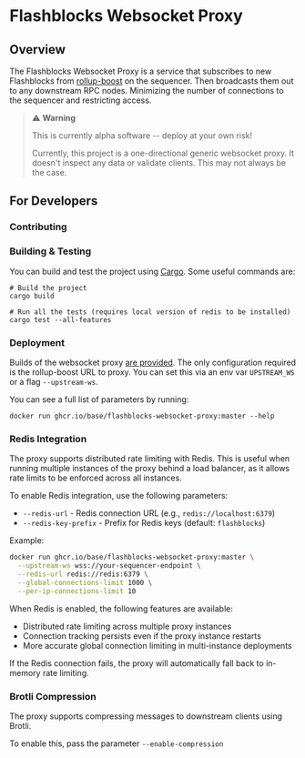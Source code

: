# Flashblocks Websocket Proxy

## Overview
The Flashblocks Websocket Proxy is a service that subscribes to new Flashblocks from
[rollup-boost](https://github.com/flashbots/rollup-boost) on the sequencer. Then broadcasts them out to any downstream 
RPC nodes. Minimizing the number of connections to the sequencer and restricting access.

> ⚠️ **Warning**
> 
> This is currently alpha software -- deploy at your own risk!
> 
> Currently, this project is a one-directional generic websocket proxy. It doesn't inspect any data or validate clients.
> This may not always be the case.

## For Developers

### Contributing

### Building & Testing
You can build and test the project using [Cargo](https://doc.rust-lang.org/cargo/). Some useful commands are:
```
# Build the project
cargo build

# Run all the tests (requires local version of redis to be installed)
cargo test --all-features
```

### Deployment
Builds of the websocket proxy [are provided](https://github.com/base/flashblocks-websocket-proxy/pkgs/container/flashblocks-websocket-proxy).
The only configuration required is the rollup-boost URL to proxy. You can set this via an env var `UPSTREAM_WS` or a flag `--upstream-ws`.


You can see a full list of parameters by running:

`docker run ghcr.io/base/flashblocks-websocket-proxy:master --help`

### Redis Integration

The proxy supports distributed rate limiting with Redis. This is useful when running multiple instances of the proxy behind a load balancer, as it allows rate limits to be enforced across all instances.

To enable Redis integration, use the following parameters:

- `--redis-url` - Redis connection URL (e.g., `redis://localhost:6379`)
- `--redis-key-prefix` - Prefix for Redis keys (default: `flashblocks`)

Example:

```bash
docker run ghcr.io/base/flashblocks-websocket-proxy:master \
  --upstream-ws wss://your-sequencer-endpoint \
  --redis-url redis://redis:6379 \
  --global-connections-limit 1000 \
  --per-ip-connections-limit 10
```

When Redis is enabled, the following features are available:

- Distributed rate limiting across multiple proxy instances
- Connection tracking persists even if the proxy instance restarts
- More accurate global connection limiting in multi-instance deployments

If the Redis connection fails, the proxy will automatically fall back to in-memory rate limiting.

### Brotli Compression

The proxy supports compressing messages to downstream clients using Brotli.

To enable this, pass the parameter `--enable-compression`